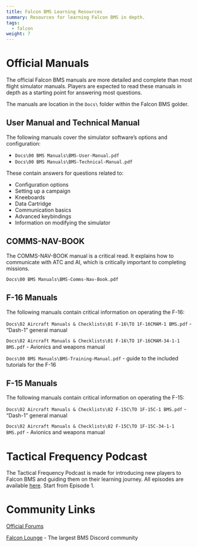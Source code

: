 ```yaml
---
title: Falcon BMS Learning Resources
summary: Resources for learning Falcon BMS in depth.
tags:
  - falcon
weight: 7
---
```


# Official Manuals

The official Falcon BMS manuals are more detailed and complete than most flight simulator manuals. Players are expected to read these manuals in depth as a starting point for answering most questions.

The manuals are location in the `Docs\` folder within the Falcon BMS golder.

## User Manual and Technical Manual

The following manuals cover the simulator software’s options and configuration:

- `Docs\00 BMS Manuals\BMS-User-Manual.pdf`
- `Docs\00 BMS Manuals\BMS-Technical-Manual.pdf`

These contain answers for questions related to:

- Configuration options
- Setting up a campaign
- Kneeboards
- Data Cartridge
- Communication basics
- Advanced keybindings
- Information on modifying the simulator

## COMMS-NAV-BOOK

The COMMS-NAV-BOOK manual is a critical read. It explains how to communicate with ATC and AI, which is critically important to completing missions.

`Docs\00 BMS Manuals\BMS-Comms-Nav-Book.pdf`

## F-16 Manuals

The following manuals contain critical information on operating the F-16:

`Docs\02 Aircraft Manuals & Checklists\01 F-16\TO 1F-16CMAM-1 BMS.pdf` - “Dash-1” general manual

`Docs\02 Aircraft Manuals & Checklists\01 F-16\TO 1F-16CMAM-34-1-1 BMS.pdf` - Avionics and weapons manual

`Docs\00 BMS Manuals\BMS-Training-Manual.pdf` - guide to the included tutorials for the F-16

## F-15 Manuals

The following manuals contain critical information on operating the F-15:

`Docs\02 Aircraft Manuals & Checklists\02 F-15C\TO 1F-15C-1 BMS.pdf` - “Dash-1” general manual

`Docs\02 Aircraft Manuals & Checklists\02 F-15C\TO 1F-15C-34-1-1 BMS.pdf` - Avionics and weapons manual

# Tactical Frequency Podcast

The Tactical Frequency Podcast is made for introducing new players to Falcon BMS and guiding them on their learning journey. All episodes are available [here](https://www.iheart.com/podcast/53-the-tactical-frequency-113751765/). Start from Episode 1.

# Community Links

[Official Forums](https://forum.falcon-bms.com/)

[Falcon Lounge](https://discord.gg/KQNHQBz) - The largest BMS Discord community
